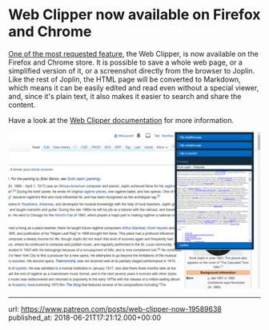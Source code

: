 # Web Clipper now available on Firefox and Chrome

[One of the most requested feature](https://github.com/laurent22/joplin/issues/135), the Web Clipper, is now available on the Firefox and Chrome store. It is possible to save a whole web page, or a simplified version of it, or a screenshot directly from the browser to Joplin. Like the rest of Joplin, the HTML page will be converted to Markdown, which means it can be easily edited and read even without a special viewer, and, since it's plain text, it also makes it easier to search and share the content.

Have a look at the [Web Clipper documentation](https://joplin.cozic.net/clipper/) for more information.

![](images/20180621-182112_0.png)

* * *

url: https://www.patreon.com/posts/web-clipper-now-19589638
published_at: 2018-06-21T17:21:12.000+00:00